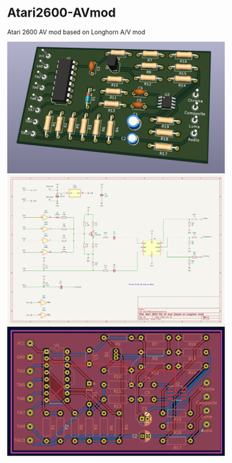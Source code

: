 # Atari2600-AVmod
Atari 2600 AV mod based on Longhorn A/V mod


![](images/3d.png)
![](images/schematic.png)
![](images/pcb.png)
